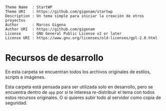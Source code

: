 ```
Theme Name  : StartWP
Theme URI   : https://github.com/gigenam/startwp
Description : Un tema simple para iniciar la creación de otros proyectos
Author      : Marcos Gigena
Author URI  : https://github.com/gigenam
License     : GNU General Public License v2 or later
License URI : https://www.gnu.org/licenses/old-licenses/gpl-2.0.html
```

# Recursos de desarrollo

En esta carpeta se encuentran todos los archivos originales de estilos, scripts
e imágenes.

Esta carpeta está pensada para ser utilizada solo en desarrollo, pero se encuentra
dentro de `app` por si te interesa re-distribuir el tema con todos estos recursos
originales. O si quieres subir todo al servidor como copia de seguridad.
